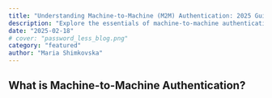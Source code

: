 ```yaml
---
title: "Understanding Machine-to-Machine (M2M) Authentication: 2025 Guide"
description: "Explore the essentials of machine-to-machine authentication and best practices for implementing secure M2M communication."
date: "2025-02-18"
# cover: "password_less_blog.png"
category: "featured"
author: "Maria Shimkovska"
---
```


## What is Machine-to-Machine Authentication?
